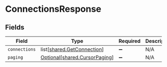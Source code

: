 # ConnectionsResponse


## Fields

| Field                                                                    | Type                                                                     | Required                                                                 | Description                                                              |
| ------------------------------------------------------------------------ | ------------------------------------------------------------------------ | ------------------------------------------------------------------------ | ------------------------------------------------------------------------ |
| `connections`                                                            | list[[shared.GetConnection](undefined/models/shared/getconnection.md)]   | :heavy_minus_sign:                                                       | N/A                                                                      |
| `paging`                                                                 | [Optional[shared.CursorPaging]](undefined/models/shared/cursorpaging.md) | :heavy_minus_sign:                                                       | N/A                                                                      |